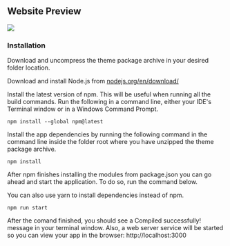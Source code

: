## Website Preview

![](./demos/vid.gif)

### Installation

Download and uncompress the theme package archive in your desired folder location.

Download and install Node.js from [nodejs.org/en/download/](https://nodejs.org/en/download/)

Install the latest version of npm. This will be useful when running all the build commands. Run the following in a command line, either your IDE's Terminal window or in a Windows Command Prompt.

    npm install --global npm@latest



Install the app dependencies by running the following command in the command line inside the folder root where you have unzipped the theme package archive.

    npm install


After npm finishes installing the modules from package.json you can go ahead and start the application. To do so, run the command below.

You can also use yarn to install dependencies instead of npm.

    npm run start


After the comand finished, you should see a Compiled successfully! message in your terminal window. Also, a web server service will be started so you can view your app in the browser: http://localhost:3000
